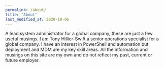 ```yaml
---
permalink: /about/
title: "About"
last_modified_at: 2020-10-06
---
```


A lead system administrator for a global company, these are just a few useful musings. I am Tony Hillier-Swift a senior operations specialist for a global company. I have an interest in PowerShell and automation but deployment and MDM are my key skill areas.
All the information and musings on this site are my own and do not reflect my past, current or future employer.